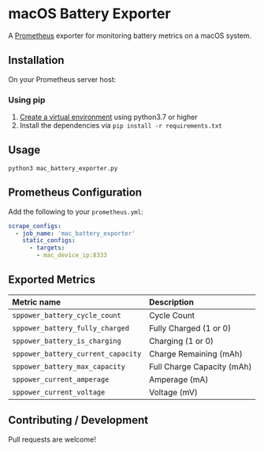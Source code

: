 # macOS Battery Exporter

A [Prometheus](https://prometheus.io/) exporter for monitoring battery metrics on a macOS system. 


## Installation
On your Prometheus server host:

### Using pip
1. [Create a virtual environment](https://packaging.python.org/tutorials/installing-packages/#creating-virtual-environments) using python3.7 or higher
2. Install the dependencies via `pip install -r requirements.txt`

## Usage
`python3 mac_battery_exporter.py` 

## Prometheus Configuration
Add the following to your `prometheus.yml`:
```yaml
scrape_configs:
  - job_name: 'mac_battery_exporter'
    static_configs:
      - targets:
        - mac_device_ip:8333
```

## Exported Metrics
| Metric name                                           | Description                                               |
|:------------------------------------------------------|:----------------------------------------------------------|
| `sppower_battery_cycle_count`                         | Cycle Count                                               |
| `sppower_battery_fully_charged`                       | Fully Charged (1 or 0)                                    |
| `sppower_battery_is_charging`                         | Charging (1 or 0)                                         |
| `sppower_battery_current_capacity`                    | Charge Remaining (mAh)                                    |
| `sppower_battery_max_capacity`                        | Full Charge Capacity (mAh)                                |
| `sppower_current_amperage`                            | Amperage (mA)                                             |
| `sppower_current_voltage`                             | Voltage (mV)                                              |

## Contributing / Development
Pull requests are welcome!
